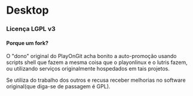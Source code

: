 # Desktop
### Licença LGPL v3
#### Porque um fork?

O "dono" original do PlayOnGit acha bonito a auto-promoção usando scripts shell que fazem a mesma coisa que o playonlinux e o lutris fazem, ou utilizando serviços originalmente hospedados em tais projetos.

Se utiliza do trabalho dos outros e recusa receber melhorias no software original(que diga-se de passagem é GPL).

